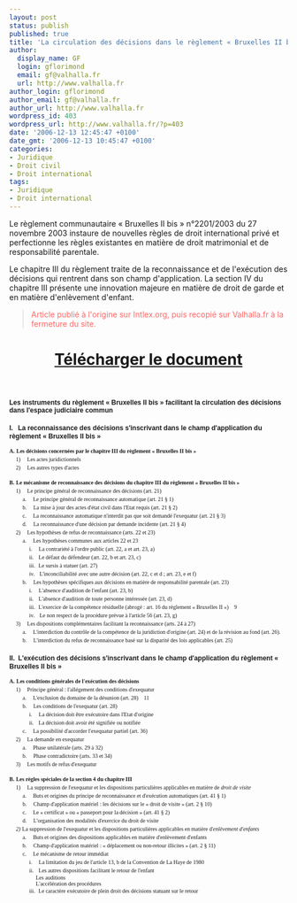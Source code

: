 ```yaml
---
layout: post
status: publish
published: true
title: 'La circulation des décisions dans le règlement « Bruxelles II bis » '
author:
  display_name: GF
  login: gflorimond
  email: gf@valhalla.fr
  url: http://www.valhalla.fr
author_login: gflorimond
author_email: gf@valhalla.fr
author_url: http://www.valhalla.fr
wordpress_id: 403
wordpress_url: http://www.valhalla.fr/?p=403
date: '2006-12-13 12:45:47 +0100'
date_gmt: '2006-12-13 10:45:47 +0100'
categories:
- Juridique
- Droit civil
- Droit international
tags:
- Juridique
- Droit international
---
```

<p>Le règlement communautaire « Bruxelles II bis » n°2201/2003 du 27 novembre 2003 instaure de nouvelles règles de droit international privé et perfectionne les règles existantes en matière de droit matrimonial et de responsabilité parentale.</p>
<p>Le chapitre III du règlement traite de la reconnaissance et de l'exécution des décisions qui rentrent dans son champ d'application. La section IV du chapitre III présente une innovation majeure en matière de droit de garde et en matière d'enlèvement d'enfant.</p>
<blockquote>
<p style="color:#F66">Article publié à l'origine sur Intlex.org, puis recopié sur Valhalla.fr à la fermeture du site.</p>
</blockquote>
<h1><center><a href="/public/posts/2006-12-13-bruxellesiibis/La_circulation_des_decisions_dans_le_reglement_Bruxelles_II_bis.pdf">Télécharger le document</a></center></h1>
<p>&nbsp;</p>
<p style="margin: 18.0px 0.0px 0.0px 0.0px; font: 12.0px Arial;"><b>Les instruments du règlement « Bruxelles II bis » facilitant la circulation des décisions dans l'espace judiciaire commun<span style="white-space:pre;">	</span></b></p>
<p style="margin: 18.0px 0.0px 0.0px 0.0px; font: 12.0px Arial;"><b>I.</b><span style="font: 12.0px Times New Roman;"><span style="white-space:pre;">	</span></span><b>La reconnaissance des décisions s'inscrivant dans le champ d'application du règlement « Bruxelles II bis »<span style="white-space:pre;">	</span></b></p>
<p style="margin: 12.0px 0.0px 0.0px 0.0px; font: 10.0px Times New Roman;"><b>A.</b><span style="font: 12.0px Times New Roman;"><span style="white-space:pre;">	</span></span><b>Les décisions concernées par le chapitre III du règlement « Bruxelles II bis »<span style="white-space:pre;">	</span></b></p>
<p style="margin: 0.0px 0.0px 0.0px 12.0px; font: 10.0px Times New Roman;">1)<span style="font: 12.0px Times New Roman;"><span style="white-space:pre;">	</span></span>Les actes juridictionnels<span style="white-space:pre;">	</span></p>
<p style="margin: 0.0px 0.0px 0.0px 12.0px; font: 10.0px Times New Roman;">2)<span style="font: 12.0px Times New Roman;"><span style="white-space:pre;">	</span></span>Les autres types d'actes<span style="white-space:pre;">	</span></p>
<p style="margin: 12.0px 0.0px 0.0px 0.0px; font: 10.0px Times New Roman;"><b>B.</b><span style="font: 12.0px Times New Roman;"><span style="white-space:pre;">	</span></span><b>Le mécanisme de reconnaissance des décisions du chapitre III du règlement « Bruxelles II bis »<span style="white-space:pre;">	</span></b></p>
<p style="margin: 0.0px 0.0px 0.0px 12.0px; font: 10.0px Times New Roman;">1)<span style="font: 12.0px Times New Roman;"><span style="white-space:pre;">	</span></span>Le principe général de reconnaissance des décisions (art. 21)<span style="white-space:pre;">	</span></p>
<p style="margin: 0.0px 0.0px 0.0px 24.0px; font: 10.0px Times New Roman;">a.<span style="font: 12.0px Times New Roman;"><span style="white-space:pre;">	</span></span>Le principe général de reconnaissance automatique (art. 21 § 1)<span style="white-space:pre;">	</span></p>
<p style="margin: 0.0px 0.0px 0.0px 24.0px; font: 10.0px Times New Roman;">b.<span style="font: 12.0px Times New Roman;"><span style="white-space:pre;">	</span></span>La mise à jour des actes d'état civil dans l'Etat requis (art. 21 § 2)<span style="white-space:pre;">	</span></p>
<p style="margin: 0.0px 0.0px 0.0px 24.0px; font: 10.0px Times New Roman;">c.<span style="font: 12.0px Times New Roman;"><span style="white-space:pre;">	</span></span>La reconnaissance automatique n'interdit pas que soit demandé l'exequatur (art. 21 § 3)<span style="white-space:pre;">	</span></p>
<p style="margin: 0.0px 0.0px 0.0px 24.0px; font: 10.0px Times New Roman;">d.<span style="font: 12.0px Times New Roman;"><span style="white-space:pre;">	</span></span>La reconnaissance d'une décision par demande incidente (art. 21 § 4)<span style="white-space:pre;">	</span></p>
<p style="margin: 0.0px 0.0px 0.0px 12.0px; font: 10.0px Times New Roman;">2)<span style="font: 12.0px Times New Roman;"><span style="white-space:pre;">	</span></span>Les hypothèses de refus de reconnaissance (arts. 22 et 23)<span style="white-space:pre;">	</span></p>
<p style="margin: 0.0px 0.0px 0.0px 24.0px; font: 10.0px Times New Roman;">a.<span style="font: 12.0px Times New Roman;"><span style="white-space:pre;">	</span></span>Les hypothèses communes aux articles 22 et 23<span style="white-space:pre;">	</span></p>
<p style="margin: 0.0px 0.0px 0.0px 36.0px; font: 10.0px Times New Roman;">i.<span style="font: 12.0px Times New Roman;"><span style="white-space:pre;">	</span></span>La contrariété à l'ordre public (art. 22, a et art. 23, a)<span style="white-space:pre;">	</span></p>
<p style="margin: 0.0px 0.0px 0.0px 36.0px; font: 10.0px Times New Roman;">ii.<span style="font: 12.0px Times New Roman;"><span style="white-space:pre;">	</span></span>Le défaut du défendeur (art. 22, b et art. 23, c)<span style="white-space:pre;">	</span></p>
<p style="margin: 0.0px 0.0px 0.0px 36.0px; font: 10.0px Times New Roman;">iii.<span style="font: 12.0px Times New Roman;"><span style="white-space:pre;">	</span></span>Le sursis à statuer (art. 27)<span style="white-space:pre;">	</span></p>
<p style="margin: 0.0px 0.0px 0.0px 36.0px; font: 10.0px Times New Roman;">iv.<span style="font: 12.0px Times New Roman;"><span style="white-space:pre;">	</span></span>L'inconciliabilité avec une autre décision (art. 22, c et d ; art. 23, e et f)<span style="white-space:pre;">	</span></p>
<p style="margin: 0.0px 0.0px 0.0px 24.0px; font: 10.0px Times New Roman;">b.<span style="font: 12.0px Times New Roman;"><span style="white-space:pre;">	</span></span>Les hypothèses spécifiques aux décisions en matière de responsabilité parentale (art. 23)<span style="white-space:pre;">	</span></p>
<p style="margin: 0.0px 0.0px 0.0px 36.0px; font: 10.0px Times New Roman;">i.<span style="font: 12.0px Times New Roman;"><span style="white-space:pre;">	</span></span>L'absence d'audition de l'enfant (art. 23, b)<span style="white-space:pre;">	</span></p>
<p style="margin: 0.0px 0.0px 0.0px 36.0px; font: 10.0px Times New Roman;">ii.<span style="font: 12.0px Times New Roman;"><span style="white-space:pre;">	</span></span>L'absence d'audition de toute personne intéressée (art. 23, d)<span style="white-space:pre;">	</span></p>
<p style="margin: 0.0px 0.0px 0.0px 36.0px; font: 10.0px Times New Roman;">iii.<span style="font: 12.0px Times New Roman;"><span style="white-space:pre;">	</span></span>L'exercice de la compétence résiduelle (abrogé : art. 16 du règlement « Bruxelles II »)<span style="white-space:pre;">	</span>9</p>
<p style="margin: 0.0px 0.0px 0.0px 36.0px; font: 10.0px Times New Roman;">iv.<span style="font: 12.0px Times New Roman;"><span style="white-space:pre;">	</span></span>Le non respect de la procédure prévue à l'article 56 (art. 23, g)<span style="white-space:pre;">	</span></p>
<p style="margin: 0.0px 0.0px 0.0px 12.0px; font: 10.0px Times New Roman;">3)<span style="font: 12.0px Times New Roman;"><span style="white-space:pre;">	</span></span>Les dispositions complémentaires facilitant la reconnaissance (arts. 24 à 27)<span style="white-space:pre;">	</span></p>
<p style="margin: 0.0px 0.0px 0.0px 24.0px; font: 10.0px Times New Roman;">a.<span style="font: 12.0px Times New Roman;"><span style="white-space:pre;">	</span></span>L'interdiction du contrôle de la compétence de la juridiction d'origine (art. 24) et de la révision au fond (art. 26).<span style="white-space:pre;">	</span></p>
<p style="margin: 0.0px 0.0px 0.0px 24.0px; font: 10.0px Times New Roman;">b.<span style="font: 12.0px Times New Roman;"><span style="white-space:pre;">	</span></span>L'interdiction du refus de reconnaissance basé sur la disparité des lois applicables (art. 25)<span style="white-space:pre;">	</span></p>
<p style="margin: 18.0px 0.0px 0.0px 0.0px; font: 12.0px Arial;"><b>II.</b><span style="font: 12.0px Times New Roman;"><span style="white-space:pre;">	</span></span><b>L'exécution des décisions s'inscrivant dans le champ d'application du règlement « Bruxelles II bis »<span style="white-space:pre;">	</span></b></p>
<p style="margin: 12.0px 0.0px 0.0px 0.0px; font: 10.0px Times New Roman;"><b>A.</b><span style="font: 12.0px Times New Roman;"><span style="white-space:pre;">	</span></span><b>Les conditions générales de l'exécution des décisions<span style="white-space:pre;">	</span></b></p>
<p style="margin: 0.0px 0.0px 0.0px 12.0px; font: 10.0px Times New Roman;">1)<span style="font: 12.0px Times New Roman;"><span style="white-space:pre;">	</span></span>Principe général : l'allégement des conditions d'exequatur<span style="white-space:pre;">	</span></p>
<p style="margin: 0.0px 0.0px 0.0px 24.0px; font: 10.0px Times New Roman;">a.<span style="font: 12.0px Times New Roman;"><span style="white-space:pre;">	</span></span>L'exclusion du domaine de la désunion (art. 28)<span style="white-space:pre;">	</span>11</p>
<p style="margin: 0.0px 0.0px 0.0px 24.0px; font: 10.0px Times New Roman;">b.<span style="font: 12.0px Times New Roman;"><span style="white-space:pre;">	</span></span>Les conditions de l'exequatur (art. 28)<span style="white-space:pre;">	</span></p>
<p style="margin: 0.0px 0.0px 0.0px 36.0px; font: 10.0px Times New Roman;">i.<span style="font: 12.0px Times New Roman;"><span style="white-space:pre;">	</span></span>La décision doit être exécutoire dans l'Etat d'origine<span style="white-space:pre;">	</span></p>
<p style="margin: 0.0px 0.0px 0.0px 36.0px; font: 10.0px Times New Roman;">ii.<span style="font: 12.0px Times New Roman;"><span style="white-space:pre;">	</span></span>La décision doit avoir été signifiée ou notifiée<span style="white-space:pre;">	</span></p>
<p style="margin: 0.0px 0.0px 0.0px 24.0px; font: 10.0px Times New Roman;">c.<span style="font: 12.0px Times New Roman;"><span style="white-space:pre;">	</span></span>La possibilité d'accorder l'exequatur partiel (art. 36)<span style="white-space:pre;">	</span></p>
<p style="margin: 0.0px 0.0px 0.0px 12.0px; font: 10.0px Times New Roman;">2)<span style="font: 12.0px Times New Roman;"><span style="white-space:pre;">	</span></span>La demande en exequatur<span style="white-space:pre;">	</span></p>
<p style="margin: 0.0px 0.0px 0.0px 24.0px; font: 10.0px Times New Roman;">a.<span style="font: 12.0px Times New Roman;"><span style="white-space:pre;">	</span></span>Phase unilatérale (arts. 29 à 32)<span style="white-space:pre;">	</span></p>
<p style="margin: 0.0px 0.0px 0.0px 24.0px; font: 10.0px Times New Roman;">b.<span style="font: 12.0px Times New Roman;"><span style="white-space:pre;">	</span></span>Phase contradictoire (arts. 33 et 34)<span style="white-space:pre;">	</span></p>
<p style="margin: 0.0px 0.0px 0.0px 12.0px; font: 10.0px Times New Roman;">3)<span style="font: 12.0px Times New Roman;"><span style="white-space:pre;">	</span></span>Les motifs de refus d'exequatur<span style="white-space:pre;">	</span></p>
<p style="margin: 12.0px 0.0px 0.0px 0.0px; font: 10.0px Times New Roman;"><b>B.</b><span style="font: 12.0px Times New Roman;"><span style="white-space:pre;">	</span></span><b>Les règles spéciales de la section 4 du chapitre III<span style="white-space:pre;">	</span></b></p>
<p style="margin: 0.0px 0.0px 0.0px 12.0px; font: 10.0px Times New Roman;">1)<span style="font: 12.0px Times New Roman;"><span style="white-space:pre;">	</span></span>La suppression de l'exequatur et les dispositions particulières applicables en matière de <i>droit de visite</i><span style="white-space:pre;">	</span></p>
<p style="margin: 0.0px 0.0px 0.0px 24.0px; font: 10.0px Times New Roman;">a.<span style="font: 12.0px Times New Roman;"><span style="white-space:pre;">	</span></span>Buts et origines du principe de reconnaissance et d'exécution automatiques (art. 41 § 1)<span style="white-space:pre;">	</span></p>
<p style="margin: 0.0px 0.0px 0.0px 24.0px; font: 10.0px Times New Roman;">b.<span style="font: 12.0px Times New Roman;"><span style="white-space:pre;">	</span></span>Champ d'application matériel : les décisions sur le « droit de visite » (art. 2 § 10)<span style="white-space:pre;">	</span></p>
<p style="margin: 0.0px 0.0px 0.0px 24.0px; font: 10.0px Times New Roman;">c.<span style="font: 12.0px Times New Roman;"><span style="white-space:pre;">	</span></span>Le « certificat » ou « passeport pour la décision » (art. 41 § 2)<span style="white-space:pre;">	</span></p>
<p style="margin: 0.0px 0.0px 0.0px 24.0px; font: 10.0px Times New Roman;">d.<span style="font: 12.0px Times New Roman;"><span style="white-space:pre;">	</span></span>L'organisation des modalités d'exercice du droit de visite<span style="white-space:pre;">	</span></p>
<p style="margin: 0.0px 0.0px 0.0px 12.0px; font: 10.0px Times New Roman;"><i>2)</i><span style="font: 12.0px Times New Roman;"><span style="white-space:pre;">	</span></span>La suppression de l'exequatur et les dispositions particulières applicables en matière d'<i>enlèvement d'enfants</i><span style="white-space:pre;">	</span></p>
<p style="margin: 0.0px 0.0px 0.0px 24.0px; font: 10.0px Times New Roman;">a.<span style="font: 12.0px Times New Roman;"><span style="white-space:pre;">	</span></span>Buts et origines des dispositions applicables en matière d'enlèvement d'enfants<span style="white-space:pre;">	</span></p>
<p style="margin: 0.0px 0.0px 0.0px 24.0px; font: 10.0px Times New Roman;">b.<span style="font: 12.0px Times New Roman;"><span style="white-space:pre;">	</span></span>Champ d'application matériel : « déplacement ou non-retour illicites » (art. 2 § 11)<span style="white-space:pre;">	</span></p>
<p style="margin: 0.0px 0.0px 0.0px 24.0px; font: 10.0px Times New Roman;">c.<span style="font: 12.0px Times New Roman;"><span style="white-space:pre;">	</span></span>Le mécanisme de retour immédiat<span style="white-space:pre;">	</span></p>
<p style="margin: 0.0px 0.0px 0.0px 36.0px; font: 10.0px Times New Roman;">i.<span style="font: 12.0px Times New Roman;"><span style="white-space:pre;">	</span></span>La limitation du jeu de l'article 13, b de la Convention de La Haye de 1980<span style="white-space:pre;">	</span></p>
<p style="margin: 0.0px 0.0px 0.0px 36.0px; font: 10.0px Times New Roman;">ii.<span style="font: 12.0px Times New Roman;"><span style="white-space:pre;">	</span></span>Les autres dispositions facilitant le retour de l'enfant<span style="white-space:pre;">	</span></p>
<p style="margin: 0.0px 0.0px 0.0px 48.0px; font: 10.0px Times New Roman;">Les auditions<span style="white-space:pre;">	</span></p>
<p style="margin: 0.0px 0.0px 0.0px 48.0px; font: 10.0px Times New Roman;">L'accélération des procédures<span style="white-space:pre;">	</span></p>
<p style="margin: 0.0px 0.0px 0.0px 36.0px; font: 10.0px Times New Roman;">iii.<span style="font: 12.0px Times New Roman;"><span style="white-space:pre;">	</span></span>Le caractère exécutoire de plein droit des décisions statuant sur le retour<span style="white-space:pre;">	</span></p>
